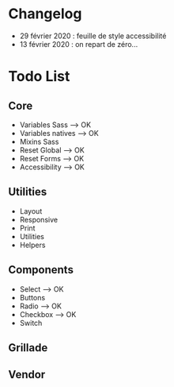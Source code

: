 # Changelog

- 29 février 2020 : feuille de style accessibilité
- 13 février 2020 : on repart de zéro...

# Todo List

## Core
- Variables Sass  --> OK
- Variables natives  --> OK
- Mixins Sass
- Reset Global  --> OK
- Reset Forms --> OK
- Accessibility --> OK

## Utilities
- Layout
- Responsive
- Print
- Utilities
- Helpers

## Components
- Select --> OK
- Buttons
- Radio --> OK
- Checkbox --> OK
- Switch

## Grillade

## Vendor